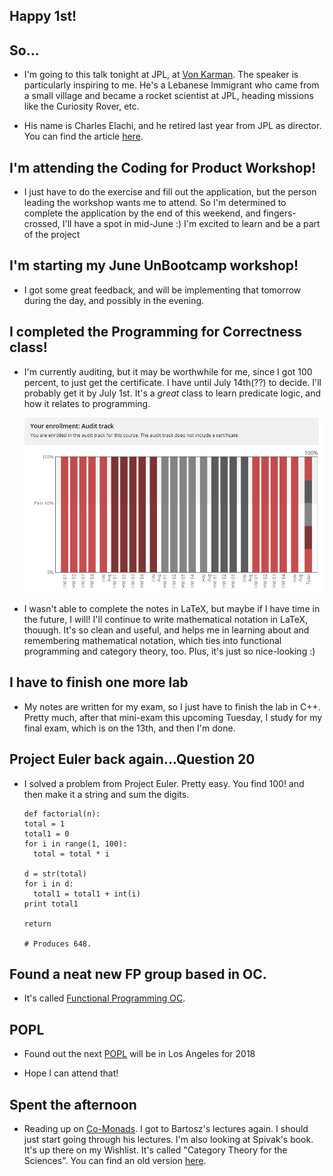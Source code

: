 ## Happy 1st!

## So...

- I'm going to this talk tonight at JPL, at [Von Karman](https://www.jpl.nasa.gov/events/lectures.php). 
  The speaker is particularly inspiring to me.
  He's a Lebanese Immigrant who came from a small village
  and became a rocket scientist at JPL, heading missions
  like the Curiosity Rover, etc. 
  
- His name is Charles Elachi, and he retired last year
  from JPL as director. You can find the article
  [here](https://www.washingtonpost.com/posteverything/wp/2014/09/22/how-america-turned-me-from-a-lebanese-immigrant-into-a-nasa-rocket-scientist/?utm_term=.e350d7caf3a0).
 
 
## I'm attending the Coding for Product Workshop!

- I just have to do the exercise and fill out the application,
  but the person leading the workshop wants me to attend.
  So I'm determined to complete the application by 
  the end of this weekend, and fingers-crossed,
  I'll have a spot in mid-June :)
  I'm excited to learn and be a part of the project
  
  
## I'm starting my June UnBootcamp workshop!

- I got some great feedback, and will be 
  implementing that tomorrow during the day,
  and possibly in the evening.
  
## I completed the Programming for Correctness class!

- I'm currently auditing, but it may be worthwhile
  for me, since I got 100 percent, to just get the
  certificate. I have until July 14th(??) to decide.
  I'll probably get it by July 1st.
  It's a *great* class to learn predicate logic,
  and how it relates to programming.
 
  ![audit](/images/audit.png)
  
- I wasn't able to complete the notes in LaTeX,
  but maybe if I have time in the future,
  I will! I'll continue to write mathematical
  notation in LaTeX, thouugh. It's so clean
  and useful, and helps me in learning about
  and remembering mathematical notation,
  which ties into functional programming and
  category theory, too. Plus, it's just so
  nice-looking :)
  

## I have to finish one more lab

- My notes are written for my exam,
  so I just have to finish the lab in C++.
  Pretty much, after that mini-exam 
  this upcoming Tuesday, I study 
  for my final exam, which is on the 13th,
  and then I'm done.
  
## Project Euler back again...Question 20

- I solved a problem from Project Euler.
  Pretty easy.
  You find 100! and then make it a 
  string and sum the digits.
  
  ```
  def factorial(n):
  total = 1
  total1 = 0
  for i in range(1, 100):
    total = total * i 
    
  d = str(total)
  for i in d:
    total1 = total1 + int(i) 
  print total1
  
  return 

  # Produces 648.

  ```
  
  
## Found a neat new FP group based in OC. 
  
- It's called [Functional Programming OC](https://www.meetup.com/Orange-Combinator-Functional-Programming-In-OC/).

## POPL
- Found out the next [POPL](http://popl18.sigplan.org/home)
  will be in Los Angeles for 2018

- Hope I can attend that!

## Spent the afternoon

- Reading up on [Co-Monads](https://bartoszmilewski.com/2017/01/02/comonads/).
  I got to Bartosz's lectures again. 
  I should just start going through his lectures.
  I'm also looking at Spivak's book. It's up there
  on my Wishlist.
  It's called "Category Theory for the Sciences".
  You can find an old version [here](http://math.mit.edu/~dspivak/CT4S.pdf).
  
  
